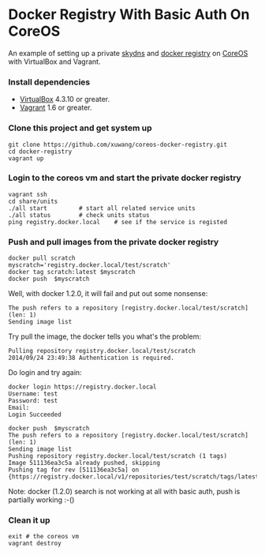 # Docker Registry With Basic Auth On CoreOS

An example of setting up a private [skydns][SkyDNS] and [docker registry][Docker-Registry] on [CoreOS][using-coreos] with VirtualBox and Vagrant.

### Install dependencies

* [VirtualBox][virtualbox] 4.3.10 or greater.
* [Vagrant][vagrant] 1.6 or greater.

### Clone this project and get system up

	git clone https://github.com/xuwang/coreos-docker-registry.git
	cd docker-registry
	vagrant up

### Login to the coreos vm and start the private docker registry

	vagrant ssh
	cd share/units
	./all start			# start all related service units
	./all status     	# check units status
	ping registry.docker.local    # see if the service is registed

### Push and pull images from the private docker registry

	docker pull scratch
	myscratch='registry.docker.local/test/scratch'
	docker tag scratch:latest $myscratch
	docker push  $myscratch
    
Well, with docker 1.2.0, it will fail and put out some nonsense:

    The push refers to a repository [registry.docker.local/test/scratch] (len: 1)
    Sending image list

Try pull the image, the docker tells you what's the problem:
 
    Pulling repository registry.docker.local/test/scratch
    2014/09/24 23:49:38 Authentication is required.
    
Do login and try again:

	docker login https://registry.docker.local
    Username: test
    Password: test
    Email:
    Login Succeeded
    
	docker push  $myscratch
    The push refers to a repository [registry.docker.local/test/scratch] (len: 1)
    Sending image list
    Pushing repository registry.docker.local/test/scratch (1 tags)
    Image 511136ea3c5a already pushed, skipping
    Pushing tag for rev [511136ea3c5a] on {https://registry.docker.local/v1/repositories/test/scratch/tags/latest}
    
Note: docker (1.2.0) search is not working at all with basic auth, push is partially working :-()

### Clean it up

	exit # the coreos vm
	vagrant destroy

[virtualbox]: https://www.virtualbox.org/
[vagrant]: https://www.vagrantup.com/downloads.html
[using-coreos]: http://coreos.com/docs/using-coreos/
[SkyDNS]: https://github.com/skynetservices/skydns
[Docker-Registry]: https://github.com/docker/docker-registry


